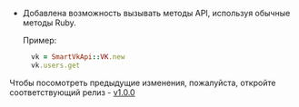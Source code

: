 * Добавлена возможность вызывать методы API, используя обычные методы Ruby.
  
  Пример:
  
  ```ruby
    vk = SmartVkApi::VK.new
    vk.users.get
  ```

Чтобы посомотреть предыдущие изменения, пожалуйста, откройте соответствующий релиз - [v1.0.0](https://github.com/kimrgrey/smart_vk_api/tree/v1.0.0)